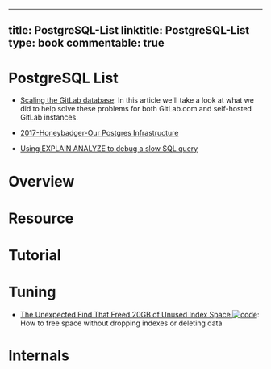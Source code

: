 
---
title: PostgreSQL-List
linktitle: PostgreSQL-List
type: book
commentable: true
---

# PostgreSQL List

- [Scaling the GitLab database](http://hn.premii.com/#/article/15586488): In this article we'll take a look at what we did to help solve these problems for both GitLab.com and self-hosted GitLab instances.

- [2017-Honeybadger-Our Postgres Infrastructure](http://blog.honeybadger.io/our-postgres-infrastructure/)

- [Using EXPLAIN ANALYZE to debug a slow SQL query](http://6me.us/VBTwlM)

# Overview

# Resource

# Tutorial

# Tuning

- [The Unexpected Find That Freed 20GB of Unused Index Space ![code](https://ng-tech.icu/assets/code.svg)](https://hakibenita.com/postgresql-unused-index-size): How to free space without dropping indexes or deleting data

# Internals

    